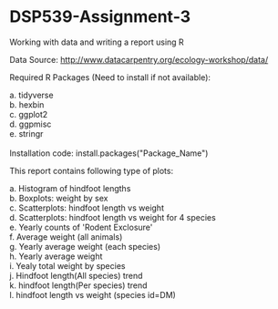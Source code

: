 # DSP539-Assignment-3
Working with data and writing a report using R

Data Source: http://www.datacarpentry.org/ecology-workshop/data/

Required R Packages (Need to install if not available):<br />

a. tidyverse <br />
b. hexbin <br />
c. ggplot2 <br />
d. ggpmisc <br />
e. stringr <br />
<br />
Installation code: install.packages("Package_Name") <br />

This report contains following type of plots:

a. Histogram of hindfoot lengths <br />
b. Boxplots: weight by sex <br />
c. Scatterplots:  hindfoot length vs weight<br />
d. Scatterplots:  hindfoot length vs weight for 4 species<br />
e. Yearly counts of 'Rodent Exclosure'<br />
f. Average weight (all animals)<br />
g. Yearly average weight (each species)<br />
h. Yearly average weight<br />
i. Yealy total weight by species<br />
j. Hindfoot length(All species) trend<br />
k. hindfoot length(Per species) trend<br />
l. hindfoot length vs weight (species id=DM)


